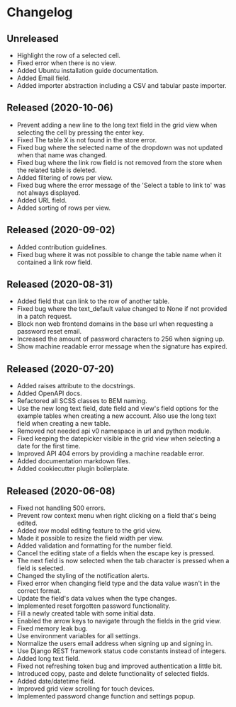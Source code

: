 # Changelog

## Unreleased

* Highlight the row of a selected cell.
* Fixed error when there is no view.
* Added Ubuntu installation guide documentation.
* Added Email field.
* Added importer abstraction including a CSV and tabular paste importer.

## Released (2020-10-06)

* Prevent adding a new line to the long text field in the grid view when selecting the
  cell by pressing the enter key.
* Fixed The table X is not found in the store error.
* Fixed bug where the selected name of the dropdown was not updated when that name was
  changed.
* Fixed bug where the link row field is not removed from the store when the related
  table is deleted.
* Added filtering of rows per view.
* Fixed bug where the error message of the 'Select a table to link to' was not always
  displayed.
* Added URL field.
* Added sorting of rows per view.

## Released (2020-09-02)

* Added contribution guidelines.
* Fixed bug where it was not possible to change the table name when it contained a link
  row field.

## Released (2020-08-31)

* Added field that can link to the row of another table.
* Fixed bug where the text_default value changed to None if not provided in a patch
  request.
* Block non web frontend domains in the base url when requesting a password reset
  email.
* Increased the amount of password characters to 256 when signing up.
* Show machine readable error message when the signature has expired.

## Released (2020-07-20)

* Added raises attribute to the docstrings.
* Added OpenAPI docs.
* Refactored all SCSS classes to BEM naming.
* Use the new long text field, date field and view's field options for the example 
  tables when creating a new account. Also use the long text field when creating a new 
  table.
* Removed not needed api v0 namespace in url and python module.
* Fixed keeping the datepicker visible in the grid view when selecting a date for the 
  first time.
* Improved API 404 errors by providing a machine readable error.
* Added documentation markdown files.
* Added cookiecutter plugin boilerplate.

## Released (2020-06-08)

* Fixed not handling 500 errors.
* Prevent row context menu when right clicking on a field that's being edited.
* Added row modal editing feature to the grid view.
* Made it possible to resize the field width per view.
* Added validation and formatting for the number field.
* Cancel the editing state of a fields when the escape key is pressed.
* The next field is now selected when the tab character is pressed when a field is
  selected.
* Changed the styling of the notification alerts.
* Fixed error when changing field type and the data value wasn't in the correct
  format.
* Update the field's data values when the type changes.
* Implemented reset forgotten password functionality.
* Fill a newly created table with some initial data.
* Enabled the arrow keys to navigate through the fields in the grid view.
* Fixed memory leak bug.
* Use environment variables for all settings.
* Normalize the users email address when signing up and signing in.
* Use Django REST framework status code constants instead of integers.
* Added long text field.
* Fixed not refreshing token bug and improved authentication a little bit.
* Introduced copy, paste and delete functionality of selected fields.
* Added date/datetime field.
* Improved grid view scrolling for touch devices.
* Implemented password change function and settings popup.
